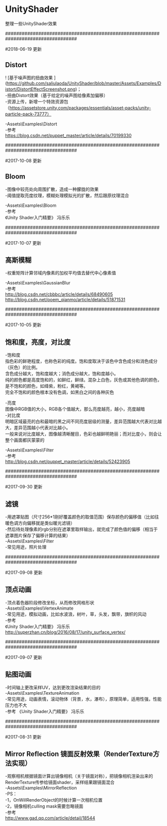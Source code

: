 ﻿# UnityShader
整理一些UnityShader效果  

##################################################################################    

#2018-06-19 更新   
## Distort    
! [基于噪声图的扭曲效果 ] (https://github.com/saliulaoda/UnityShader/blob/master/Assets/Examples/Distort/DistortEffectScreenshot.png)；    
-扭曲Distort效果（基于给定的噪声图给像素加偏移）    
-资源上传，新增一个特效资源包（https://assetstore.unity.com/packages/essentials/asset-packs/unity-particle-pack-73777）    
    
-Assets\Examples\Distort    
-参考    
https://blog.csdn.net/puppet_master/article/details/70199330    


##################################################################################    

#2017-10-08 更新   
## Bloom    
-图像中较亮处向周围扩散，造成一种朦胧的效果    
-阈值提取亮度纹理，模糊处理模拟光的扩散，然后跟原纹理混合    
    
-Assets\Examples\Bloom    
-参考    
《Unity Shader入门精要》 冯乐乐    

##################################################################################    

#2017-10-07 更新   
## 高斯模糊    
-权重矩阵计算邻域内像素的加权平均值去替代中心像素值    
    
-Assets\Examples\GaussianBlur    
-参考    
http://blog.csdn.net/cbbbc/article/details/68490605   
http://blog.csdn.net/poem_qianmo/article/details/51871531   

##################################################################################    

#2017-10-05 更新   
## 饱和度，亮度，对比度    
-饱和度    
指色彩的鲜艳程度，也称色彩的纯度。饱和度取决于该色中含色成分和消色成分（灰色）的比例。    
含色成分越大，饱和度越大；消色成分越大，饱和度越小。    
纯的颜色都是高度饱和的，如鲜红，鲜绿。混杂上白色，灰色或其他色调的颜色，是不饱和的颜色，如绛紫，粉红，黄褐等。    
完全不饱和的颜色根本没有色调，如黑白之间的各种灰色    
    
-亮度    
图像中RGB值的大小，RGB各个值越大，那么亮度越亮，越小，亮度越暗    
-对比度    
明暗区域最亮的白和最暗的黑之间不同亮度层级的测量，差异范围越大代表对比越大，差异范围越小代表对比越小。    
一般来说对比度越大，图像越清晰醒目，色彩也越鲜明艳丽；而对比度小，则会让整个画面都灰蒙蒙的    
    
-Assets\Examples\Filter    
-参考    
http://blog.csdn.net/puppet_master/article/details/52423905   

##################################################################################    

#2017-09-30 更新   
## 滤镜    
-用遮罩贴图（尺寸256*1刚好覆盖颜色的取值范围）保存颜色的偏移值（比如往暖色调方向偏移就是类似暖光滤镜）    
-然后待处理像素的rgb分别在遮罩里取样输出，就完成了颜色值的偏移（相当于遮罩图片保存了偏移计算的结果）    
-Assets\Examples\Filter    
-常见用途，照片处理    

##################################################################################    

#2017-09-08 更新   
## 顶点动画    
-顶点着色器阶段修改坐标，从而修改网格形状    
-Assets\Examples\VertexAnimate    
-常见用途，模拟动画，比如水波浪，树叶，草，头发，飘带，旗帜的风动    
-参考    
《Unity Shader入门精要》 冯乐乐    
 http://superzhan.cn/blog/2016/08/17/unity_surface_vertex/    

##################################################################################    

#2017-09-07 更新   
## 贴图动画    
-时间轴上更改采样UV，达到更改渲染结果的目的    
-Assets\Examples\TextureAnimation    
-常见用途，动画表情，滚动物体（背景，水，瀑布），原理简单，适用性强，性能压力也不大    
-参考
《Unity Shader入门精要》 冯乐乐    

##################################################################################    

#2017-08-31 更新   
## Mirror Reflection 镜面反射效果（RenderTexture方法实现）    
-观察相机根据镜面计算出镜像相机（关于镜面对称），把镜像相机渲染出来的RenderTexture传参给镜面shader，采样结果跟镜面混合    
-Assets\Examples\MirrorReflection    
-PS：    
	-1，OnWillRenderObject的时候计算一次相机位置    
	-2，镜像相机culling mask需要忽略镜面          
-参考    
http://www.gad.qq.com/article/detail/18544    